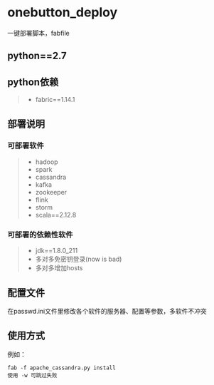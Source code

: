 # onebutton_deploy
一键部署脚本，fabfile
## python==2.7
## python依赖
> * fabric==1.14.1
## 部署说明
### 可部署软件
> * hadoop
> * spark
> * cassandra
> * kafka
> * zookeeper
> * flink
> * storm
> * scala==2.12.8
### 可部署的依赖性软件
> * jdk==1.8.0_211
> * 多对多免密钥登录(now is bad)
> * 多对多增加hosts
## 配置文件
在passwd.ini文件里修改各个软件的服务器、配置等参数，多软件不冲突
## 使用方式
例如：

``` shell
fab -f apache_cassandra.py install
使用 -w 可跳过失败
```
